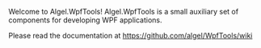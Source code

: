 Welcome to Algel.WpfTools! 
Algel.WpfTools is a small auxiliary set of components for developing WPF applications.

Please read the documentation at https://github.com/algel/WpfTools/wiki